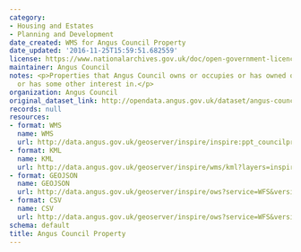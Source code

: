 ```yaml
---
category:
- Housing and Estates
- Planning and Development
date_created: WMS for Angus Council Property
date_updated: '2016-11-25T15:59:51.682559'
license: https://www.nationalarchives.gov.uk/doc/open-government-licence/version/3/
maintainer: Angus Council
notes: <p>Properties that Angus Council owns or occupies or has owned or occupied
  or has some other interest in.</p>
organization: Angus Council
original_dataset_link: http://opendata.angus.gov.uk/dataset/angus-council-property
records: null
resources:
- format: WMS
  name: WMS
  url: http://data.angus.gov.uk/geoserver/inspire/inspire:ppt_councilproperties/wms?service=wms&request=getmap
- format: KML
  name: KML
  url: http://data.angus.gov.uk/geoserver/inspire/wms/kml?layers=inspire:ppt_councilproperties&mode=download
- format: GEOJSON
  name: GEOJSON
  url: http://data.angus.gov.uk/geoserver/inspire/ows?service=WFS&version=1.0.0&request=GetFeature&typeName=inspire:ppt_councilproperties&outputFormat=application%2Fjson&srsName=EPSG:3857
- format: CSV
  name: CSV
  url: http://data.angus.gov.uk/geoserver/inspire/ows?service=WFS&version=1.0.0&request=GetFeature&typeName=inspire:ppt_councilproperties&outputFormat=csv
schema: default
title: Angus Council Property
---
```

